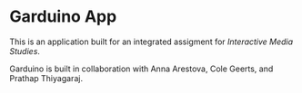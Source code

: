 # Garduino App

This is an application built for an integrated assigment for _Interactive Media Studies_.

Garduino is built in collaboration with Anna Arestova, Cole Geerts, and Prathap Thiyagaraj.
